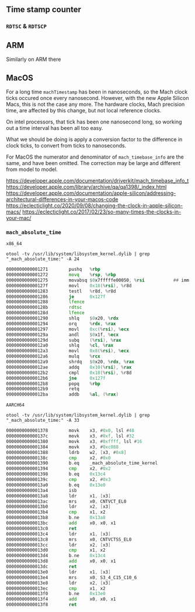 ## Time stamp counter

### `RDTSC` & `RDTSCP`

## ARM

Similarly on ARM there

## MacOS

For a long time `machTimestamp` has been in nanoseconds, so the Mach clock ticks occured once every nanosecond.
However, with the new Apple Silicon Macs, this is not the case any more.
The hardware clocks, Mach precision time, are affected by this change, but not local reference clocks.

On intel processors, that tick has been one nanosecond long, so working out a time interval has been all too easy.

What we should be doing is apply a conversion factor to the difference in clock ticks, to convert from ticks
to nanoseconds.

For MacOS the numerator and denominator of `mach_timebase_info` are the same, and have been omitted.
The correction may be large and different from model to model.

https://developer.apple.com/documentation/driverkit/mach_timebase_info_t
https://developer.apple.com/library/archive/qa/qa1398/_index.html
https://developer.apple.com/documentation/apple-silicon/addressing-architectural-differences-in-your-macos-code
https://eclecticlight.co/2020/09/08/changing-the-clock-in-apple-silicon-macs/
https://eclecticlight.co/2017/02/23/so-many-times-the-clocks-in-your-mac/

### `mach_absolute_time`

`x86_64`

```shell
otool -tv /usr/lib/system/libsystem_kernel.dylib | grep "_mach_absolute_time:" -A 24
```

```asm
0000000000001271        pushq   %rbp
0000000000001272        movq    %rsp, %rbp
0000000000001275        movabsq $0x7fffffe00050, %rsi           ## imm = 0x7FFFFFE00050
000000000000127f        movl    0x18(%rsi), %r8d
0000000000001283        testl   %r8d, %r8d
0000000000001286        je      0x127f
0000000000001288        lfence
000000000000128b        rdtsc
000000000000128d        lfence
0000000000001290        shlq    $0x20, %rdx
0000000000001294        orq     %rdx, %rax
0000000000001297        movl    0xc(%rsi), %ecx
000000000000129a        andl    $0x1f, %ecx
000000000000129d        subq    (%rsi), %rax
00000000000012a0        shlq    %cl, %rax
00000000000012a3        movl    0x8(%rsi), %ecx
00000000000012a6        mulq    %rcx
00000000000012a9        shrdq   $0x20, %rdx, %rax
00000000000012ae        addq    0x10(%rsi), %rax
00000000000012b2        cmpl    0x18(%rsi), %r8d
00000000000012b6        jne     0x127f
00000000000012b8        popq    %rbp
00000000000012b9        retq
00000000000012ba        addb    %al, (%rax)
```

`AARCH64`

```shell
otool -tv /usr/lib/system/libsystem_kernel.dylib | grep "_mach_absolute_time:" -A 33
```

```asm
0000000000001378        movk    x3, #0x0, lsl #48
000000000000137c        movk    x3, #0xf, lsl #32
0000000000001380        movk    x3, #0xffff, lsl #16
0000000000001384        movk    x3, #0xc088
0000000000001388        ldrb    w2, [x3, #0x8]
000000000000138c        cmp     x2, #0x0
0000000000001390        b.eq    _mach_absolute_time_kernel
0000000000001394        cmp     x2, #0x2
0000000000001398        b.eq    0x13c4
000000000000139c        cmp     x2, #0x3
00000000000013a0        b.eq    0x13e0
00000000000013a4        isb
00000000000013a8        ldr     x1, [x3]
00000000000013ac        mrs     x0, CNTVCT_EL0
00000000000013b0        ldr     x2, [x3]
00000000000013b4        cmp     x1, x2
00000000000013b8        b.ne    0x13a8
00000000000013bc        add     x0, x0, x1
00000000000013c0        ret
00000000000013c4        ldr     x1, [x3]
00000000000013c8        mrs     x0, CNTVCTSS_EL0
00000000000013cc        ldr     x2, [x3]
00000000000013d0        cmp     x1, x2
00000000000013d4        b.ne    0x13c4
00000000000013d8        add     x0, x0, x1
00000000000013dc        ret
00000000000013e0        ldr     x1, [x3]
00000000000013e4        mrs     x0, S3_4_C15_C10_6
00000000000013e8        ldr     x2, [x3]
00000000000013ec        cmp     x1, x2
00000000000013f0        b.ne    0x13e0
00000000000013f4        add     x0, x0, x1
00000000000013f8        ret
```
